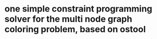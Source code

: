 # one simple constraint programming solver for the multi node graph coloring problem, based on ostool
